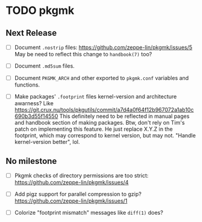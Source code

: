 TODO pkgmk
==========


Next Release
------------
  - [ ] Document `.nostrip` files:
        https://github.com/zeppe-lin/pkgmk/issues/5
        May be need to reflect this change to `handbook(7)` too?

  - [ ] Document `.md5sum` files.

  - [ ] Document `PKGMK_ARCH` and other exported to `pkgmk.conf` variables and
        functions.

  - [ ] Make packages' `.footprint` files kernel-version and architecture awarness?
        Like https://git.crux.nu/tools/pkgutils/commit/a7d4a0f64f12b967072a1ab10c690b3d55f14550
        This definitely need to be reflected in manual pages and handbook
        section of making packages.
        Btw, don't rely on Tim's patch on implementing this feature.  He just
        replace X.Y.Z in the footprint, which may correspond to kernel version,
        but may not. "Handle kernel-version better", lol.


No milestone
------------
  - [ ] Pkgmk checks of directory permissions are too strict:
        https://github.com/zeppe-lin/pkgmk/issues/4

  - [ ] Add pigz support for parallel compression to gzip?
        https://github.com/zeppe-lin/pkgmk/issues/1

  - [ ] Colorize "footprint mismatch" messages like `diff(1)` does?
